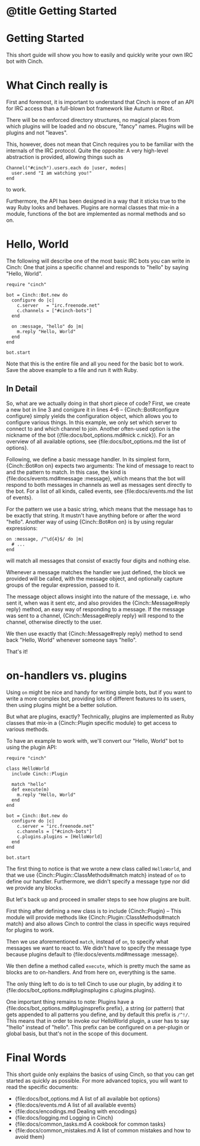 # @title Getting Started

# Getting Started

This short guide will show you how to easily and quickly write your
own IRC bot with Cinch.

# What Cinch really is

First and foremost, it is important to understand that Cinch is more
of an API for IRC access than a full-blown bot framework like Autumn
or Rbot.

There will be no enforced directory structures, no magical places from
which plugins will be loaded and no obscure, "fancy" names. Plugins
will be plugins and not "leaves".

This, however, does not mean that Cinch requires you to be familiar
with the internals of the IRC protocol. Quite the opposite: A very
high-level abstraction is provided, allowing things such as

    Channel("#cinch").users.each do |user, modes|
      user.send "I am watching you!"
    end

to work.


Furthermore, the API has been designed in a way that it sticks true to
the way Ruby looks and behaves. Plugins are normal classes that mix-in
a module, functions of the bot are implemented as normal methods and
so on.

# Hello, World

The following will describe one of the most basic IRC bots you can
write in Cinch: One that joins a specific channel and responds to
"hello" by saying "Hello, World".


    require "cinch"

    bot = Cinch::Bot.new do
      configure do |c|
        c.server   = "irc.freenode.net"
        c.channels = ["#cinch-bots"]
      end

      on :message, "hello" do |m|
        m.reply "Hello, World"
      end
    end

    bot.start


Note that this is the entire file and all you need for the basic bot
to work. Save the above example to a file and run it with Ruby.

## In Detail

So, what are we actually doing in that short piece of code? First, we
create a new bot in line 3 and conigure it in lines 4–6 –
{Cinch::Bot#configure configure} simply yields the configuration
object, which allows you to configure various things. In this example,
we only set which server to connect to and which channel to join.
Another often-used option is the nickname of the bot
({file:docs/bot_options.md#nick c.nick}). For an overview of all
available options, see {file:docs/bot_options.md the list of options}.

Following, we define a basic message handler. In its simplest form,
{Cinch::Bot#on on} expects two arguments: The kind of message to react
to and the pattern to match. In this case, the kind is
{file:docs/events.md#message :message}, which means that the bot will
respond to both messages in channels as well as messages sent directly
to the bot. For a list of all kinds, called events, see
{file:docs/events.md the list of events}.

For the pattern we use a basic string, which means that the message
has to be exactly that string. It mustn't have anything before or
after the word "hello". Another way of using {Cinch::Bot#on on} is by using
regular expressions:

    on :message, /^\d{4}$/ do |m|
      # ...
    end

will match all messages that consist of exactly four digits and
nothing else.

Whenever a message matches the handler we just defined, the block we
provided will be called, with the message object, and optionally
capture groups of the regular expression, passed to it.

The message object allows insight into the nature of the message, i.e.
who sent it, when was it sent etc, and also provides the
{Cinch::Message#reply reply} method, an easy way of responding to a
message. If the message was sent to a channel, {Cinch::Message#reply
reply} will respond to the channel, otherwise directly to the user.

We then use exactly that {Cinch::Message#reply reply} method to send back "Hello, World"
whenever someone says "hello".

That's it!

# on-handlers vs. plugins

Using `on` might be nice and handy for writing simple bots, but if you
want to write a more complex bot, providing lots of different features
to its users, then using plugins might be a better solution.

But what are plugins, exactly? Technically, plugins are implemented as
Ruby classes that mix-in a {Cinch::Plugin specific module} to get
access to various methods.

To have an example to work with, we'll convert our "Hello, World" bot
to using the plugin API:

    require "cinch"

    class HelloWorld
      include Cinch::Plugin

      match "hello"
      def execute(m)
        m.reply "Hello, World"
      end
    end

    bot = Cinch::Bot.new do
      configure do |c|
        c.server = "irc.freenode.net"
        c.channels = ["#cinch-bots"]
        c.plugins.plugins = [HelloWorld]
      end
    end

    bot.start

The first thing to notice is that we wrote a new class called
`HelloWorld`, and that we use {Cinch::Plugin::ClassMethods#match
match} instead of `on` to define our handler. Furthermore, we didn't
specify a message type nor did we provide any blocks.

But let's back up and proceed in smaller steps to see how plugins are built.

First thing after defining a new class is to include {Cinch::Plugin} –
This module will provide methods like
{Cinch::Plugin::ClassMethods#match match} and also allows Cinch to
control the class in specific ways required for plugins to work.

Then we use aforementioned `match`, instead of `on`, to specify what
messages we want to react to. We didn't have to specify the message
type because plugins default to {file:docs/events.md#message :message}.

We then define a method called `execute`, which is pretty much the
same as blocks are to on-handlers. And from here on, everything is the
same.

The only thing left to do is to tell Cinch to use our plugin, by
adding it to {file:docs/bot_options.md#pluginsplugins c.plugins.plugins}.

One important thing remains to note: Plugins have a
{file:docs/bot_options.md#pluginsprefix prefix}, a string (or pattern)
that gets appended to all patterns you define, and by default this
prefix is `/^!/`. This means that in order to invoke our HelloWorld
plugin, a user has to say "!hello" instead of "hello". This prefix can
be configured on a per-plugin or global basis, but that's not in the
scope of this document.

# Final Words

This short guide only explains the basics of using Cinch, so that you
can get started as quickly as possible. For more advanced topics, you
will want to read the specific documents:

- {file:docs/bot_options.md A list of all available bot options}
- {file:docs/events.md A list of all available events}
- {file:docs/encodings.md Dealing with encodings}
- {file:docs/logging.md Logging in Cinch}
- {file:docs/common_tasks.md A cookbook for common tasks}
- {file:docs/common_mistakes.md A list of common mistakes and how to avoid them}
